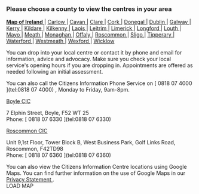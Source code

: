 ###  Please choose a county to view the centres in your area

[ **Map of Ireland** ](/) | [ Carlow ](county/carlow.html) | [ Cavan ](county/cavan.html) | [ Clare ](county/clare.html) | [ Cork ](county/cork.html) | [ Donegal ](county/donegal.html) | [ Dublin ](county/dublin.html) | [ Galway ](county/galway.html) | [ Kerry ](county/kerry.html) | [ Kildare ](county/kildare.html) | [ Kilkenny ](county/kilkenny.html) | [ Laois ](county/laois.html) | [ Leitrim ](county/leitrim.html) | [ Limerick ](county/limerick.html) | [ Longford ](county/longford.html) | [ Louth ](county/louth.html) | [ Mayo ](county/mayo.html) | [ Meath ](county/meath.html) | [ Monaghan ](county/monaghan.html) | [ Offaly ](county/offaly.html) | [ Roscommon ](county/roscommon.html) | [ Sligo ](county/sligo.html) | [ Tipperary ](county/tipperary.html) | [ Waterford ](county/waterford.html) | [ Westmeath ](county/westmeath.html) | [ Wexford ](county/wexford.html) | [ Wicklow ](county/wicklow.html)

You can drop into your local centre or contact it by phone and email for
information, advice and advocacy. Make sure you check your local service's
opening hours if you are dropping in. Appointments are offered as needed
following an initial assessment.  
  
You can also call the Citizens Information Phone Service on [ 0818 07 4000
](tel:0818 07 4000) , Monday to Friday, 9am-8pm.

  

[ Boyle CIC ](centre.php?cic=Boyle+CIC)

7 Elphin Street, Boyle, F52 WT 25  
Phone: [ 0818 07 6330 ](tel:0818 07 6330)

[ Roscommon CIC ](centre.php?cic=Roscommon+CIC)

Unit 9,1st Floor, Tower Block B, West Business Park, Golf Links Road,
Roscommon, F42TD98  
Phone: [ 0818 07 6360 ](tel:0818 07 6360)

  

You can also view the Citizens Information Centre locations using Google Maps.
You can find further information on the use of Google Maps in our [ Privacy
Statement ](https://www.citizensinformation.ie/en/privacy.html) .  
LOAD MAP

  
